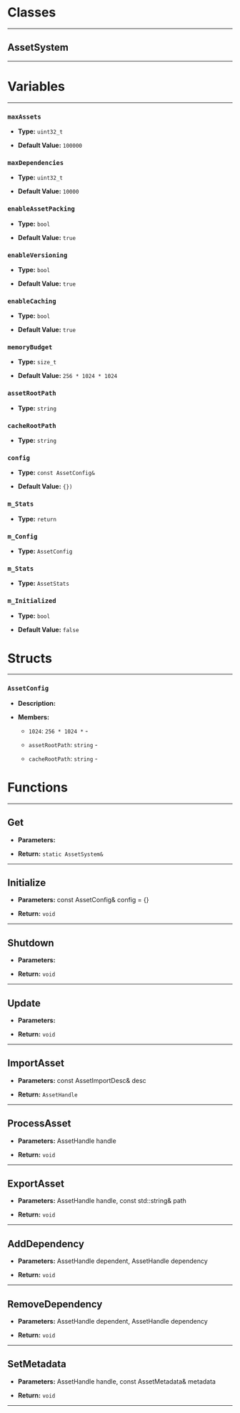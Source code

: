 # Classes
---

## AssetSystem
---




# Variables
---

### `maxAssets`

- **Type:** `uint32_t`

- **Default Value:** `100000`



### `maxDependencies`

- **Type:** `uint32_t`

- **Default Value:** `10000`



### `enableAssetPacking`

- **Type:** `bool`

- **Default Value:** `true`



### `enableVersioning`

- **Type:** `bool`

- **Default Value:** `true`



### `enableCaching`

- **Type:** `bool`

- **Default Value:** `true`



### `memoryBudget`

- **Type:** `size_t`

- **Default Value:** `256 * 1024 * 1024`



### `assetRootPath`

- **Type:** `string`



### `cacheRootPath`

- **Type:** `string`



### `config`

- **Type:** `const AssetConfig&`

- **Default Value:** `{})`



### `m_Stats`

- **Type:** `return`



### `m_Config`

- **Type:** `AssetConfig`



### `m_Stats`

- **Type:** `AssetStats`



### `m_Initialized`

- **Type:** `bool`

- **Default Value:** `false`




# Structs
---

### `AssetConfig`

- **Description:** 

- **Members:**

  - `1024`: `256 * 1024 *` - 

  - `assetRootPath`: `string` - 

  - `cacheRootPath`: `string` - 




# Functions
---

## Get



- **Parameters:** 

- **Return:** `static AssetSystem&`

---

## Initialize



- **Parameters:** const AssetConfig& config = {}

- **Return:** `void`

---

## Shutdown



- **Parameters:** 

- **Return:** `void`

---

## Update



- **Parameters:** 

- **Return:** `void`

---

## ImportAsset



- **Parameters:** const AssetImportDesc& desc

- **Return:** `AssetHandle`

---

## ProcessAsset



- **Parameters:** AssetHandle handle

- **Return:** `void`

---

## ExportAsset



- **Parameters:** AssetHandle handle, const std::string& path

- **Return:** `void`

---

## AddDependency



- **Parameters:** AssetHandle dependent, AssetHandle dependency

- **Return:** `void`

---

## RemoveDependency



- **Parameters:** AssetHandle dependent, AssetHandle dependency

- **Return:** `void`

---

## SetMetadata



- **Parameters:** AssetHandle handle, const AssetMetadata& metadata

- **Return:** `void`

---

